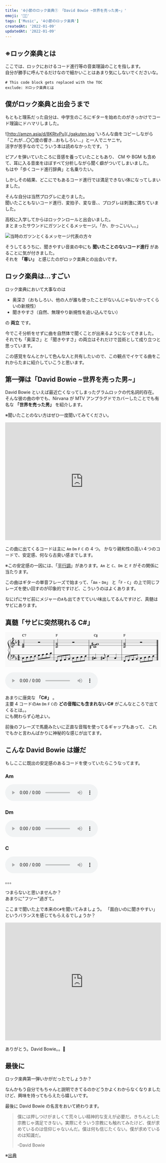 ```yaml
---
title: '4小節のロック楽典① 「David Bowie ~世界を売った男~」'
emoji: '👩‍🎤'
tags: ['Music', '4小節のロック楽典']
createdAt: '2022-01-09'
updatedAt: '2022-01-09'
---
```


## ※ロック楽典とは

ここでは、ロックにおけるコード進行等の音楽理論のことを指します。  
自分が勝手に呼んでるだけなので細かいことはあまり気にしないでくださいな。

```toc
# This code block gets replaced with the TOC
exclude: ※ロック楽典とは
```

## 僕がロック楽典と出会うまで

もともと理系だった自分は、中学生のころにギターを始めたのがきっかけでコード理論にドハマリしました。

![http://amzn.asia/d/8KRtvPu](./gakuten.jpg 'いろんな曲をコピーしながら「これが...〇〇度の響き...おもしろい...」と一人でニヤニヤ。  
活字が苦手なのでこういう本は読めなかったです。
')

ピアノを弾いていたころに音感を養っていたこともあり、
CM や BGM も含めて、耳に入る音楽をほぼすべて分析しながら聞く癖がついてしまいました。  
もはや「歩くコード進行辞典」と名乗りたい。

しかしその結果、どこにでもあるコード進行では満足できない体になってしまいました。

そんな自分は当然プログレに走りました。  
聞いたこともないコード進行、変拍子、変な音、、プログレは刺激に満ちていました。

高校に入学してからはロックンロールと出会いました。  
まとまったサウンドにガツンとくるメッセージ。「か、かっこいい。。」

![](./message-katagata.png '当時のガツンとくるメッセージ代表の方々')

そうしてるうちに、聞きやすい音楽の中にも **聞いたことのないコード進行** があることに気が付きました。  
それを **「尊い」** と感じたのがロック楽典との出会いです。

## ロック楽典は...すごい

ロック楽典において大事なのは

- 奥深さ（おもしろい、他の人が誰も使ったことがないんじゃないかってくらいの新規性）
- 聞きやすさ（自然、無理やり新規性を追い込んでない）

の **両立** です。

今でこそ分析をせずに曲を自然体で聞くことが出来るようになってきました。  
それでも「奥深さ」と「聞きやすさ」の両立はそれだけで芸術として成り立つと思っています。

この感覚をなんとかして色んな人と共有したいので、この観点でイケてる曲をこれからたまに紹介していこうと思います。

## 第一弾は「David Bowie \~世界を売った男\~」

David Bowie といえば最近亡くなってしまったグラムロックの代名詞的存在。
そんな彼の曲の中でも、Nirvana が MTV アンプラグドでカバーしたことでも有名な **「世界を売った男」** を紹介します。

※聞いたことのない方はぜひ一度聞いてみてください。

<iframe src="https://open.spotify.com/embed/track/4mWahKerLaVddUjb8d1Q4Q?utm_source=generator" width="100%" height="380" frameBorder="0" allowfullscreen="" allow="autoplay; clipboard-write; encrypted-media; fullscreen; picture-in-picture"></iframe>

この曲に出てくるコードは主に `Am` `Dm` `F` `C` の 4 つ。
かなり親和性の高い４つのコードで、安定感、何なら古臭い感までします。

※この安定感の一因には、「[平行調](https://ja.wikipedia.org/wiki/%E9%96%A2%E4%BF%82%E8%AA%BF)」があります。`Am` と `C`、`Dm` と `F` がその関係に当たります。

この曲はギターの単音フレーズで始まって、「`Am` - `Dm`」 と「`F` - `C`」の上で同じフレーズを使い回すのが印象的ですけど、こういうのはよくあります。

なにげにサビ前にメジャーの`A`も出てきてていい味出してるんですけど、真髄はサビにあります。

## 真髄「サビに突然現れる C#」

![](./score.png '特筆すべきは 3 小節目の C#。どんな発想しとるんや！ってくらいキワモノです。')

<audio src="./The_Man_Who_Sold_The_World.mp3" controls="controls"></audio>

あまりに唐突な **「C#」** 。  
主要 4 コードの`Am` `Dm` `F` `C`の **どの音階にも含まれない C#** がこんなところで出てくるとは。。  
にも関わらず心地よい。

前後のフレーズで馬鹿みたいに正直な音階を使ってるギャップもあって、
これでもかと言わんばかりに神秘的な感じが出てます。

## こんな David Bowie は嫌だ

もしここに既出の安定感のあるコードを使っていたらこうなってます。

### Am

<audio src="./The_Man_Who_Sold_The_World_ptnAm.mp3" controls="controls"></audio>

### Dm

<audio src="./The_Man_Who_Sold_The_World_ptnDm.mp3" controls="controls"></audio>

### C

<audio src="./The_Man_Who_Sold_The_World_ptnC.mp3" controls="controls"></audio>

。。。

つまらないと思いませんか？  
あまりに"フツー"過ぎて。

ここまで聞いた上で本来の`C#`を聞いてみましょう。
「面白いのに聞きやすい」というバランスを感じてもらえるでしょうか？

<iframe src="https://open.spotify.com/embed/track/4mWahKerLaVddUjb8d1Q4Q?utm_source=generator" width="100%" height="380" frameBorder="0" allowfullscreen="" allow="autoplay; clipboard-write; encrypted-media; fullscreen; picture-in-picture"></iframe>

ありがとう。David Bowie。。🙏

## 最後に

ロック楽典第一弾いかがだったでしょうか？

なんかもう自分でもちゃんと説明できてるのかどうかよくわからなくなりましたけど、興味を持ってもらえたら嬉しいです。

最後に David Bowie の名言をおいて終わります。

> 僕には押しつけがましくて荒々しい精神的な支えが必要だ。きちんとした宗教じゃ満足できない。実際にそういう宗教にも触れてみたけど、僕が求めているのは信仰じゃないんだ。僕は何も信じたくない。僕が求めているのは知識だ。
>
> -David Bowie

※[出典](https://nme-jp.com/news/13163/3/)
